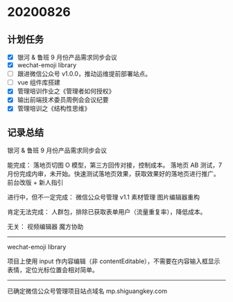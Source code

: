 # 20200826

## 计划任务

- [x] 银河 & 鲁班 9 月份产品需求同步会议
- [x] wechat-emoji library
- [ ] 跟进微信公众号 v1.0.0，推动运维提前部署站点。
- [ ] vue 组件库搭建
- [x] 管理培训作业之《管理者如何授权》
- [x] 输出前端技术委员周例会会议纪要
- [x] 管理培训之《结构性思维》

## 记录总结

银河 & 鲁班 9 月份产品需求同步会议

能完成：
落地页切图
O 模型，第三方回传对接，控制成本。
落地页 AB 测试，7 月份完成内审，未开始。快速测试落地页效果，获取效果好的落地页进行推广。
前台改版 + 新人指引

进行中，但不一定完成：
微信公众号管理 v1.1
素材管理
图片编辑器重构

肯定无法完成：
人群包，排除已获取表单用户（流量重复率），降低成本。

无关：
视频编辑器
魔方协助

---

wechat-emoji library

项目上使用 input 作内容编辑（非 contentEditable），不需要在内容输入框显示表情，定位光标位置会相对简单。

---

已确定微信公众号管理项目站点域名 mp.shiguangkey.com
